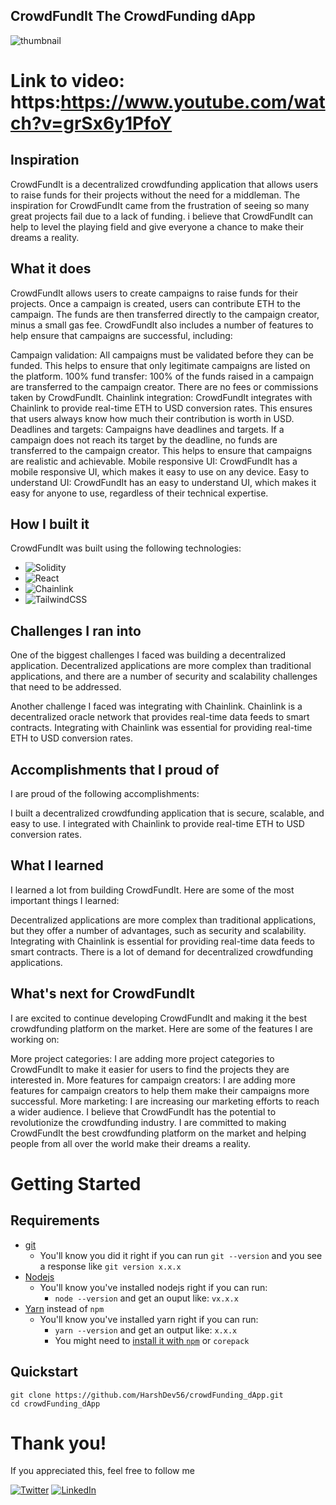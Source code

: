 ## CrowdFundIt The CrowdFunding dApp
![thumbnail](https://github.com/HarshDev56/crowdFunding_dApp/assets/87370920/cc1102d6-0905-42ea-a6d6-3a6ddd0c97b0)

# Link to video: https:https://www.youtube.com/watch?v=grSx6y1PfoY

## Inspiration
CrowdFundIt is a decentralized crowdfunding application that allows users to raise funds for their projects without the need for a middleman. The inspiration for CrowdFundIt came from the frustration of seeing so many great projects fail due to a lack of funding. i believe that CrowdFundIt can help to level the playing field and give everyone a chance to make their dreams a reality.

## What it does
CrowdFundIt allows users to create campaigns to raise funds for their projects. Once a campaign is created, users can contribute ETH to the campaign. The funds are then transferred directly to the campaign creator, minus a small gas fee. CrowdFundIt also includes a number of features to help ensure that campaigns are successful, including:

Campaign validation: All campaigns must be validated before they can be funded. This helps to ensure that only legitimate campaigns are listed on the platform.
100% fund transfer: 100% of the funds raised in a campaign are transferred to the campaign creator. There are no fees or commissions taken by CrowdFundIt.
Chainlink integration: CrowdFundIt integrates with Chainlink to provide real-time ETH to USD conversion rates. This ensures that users always know how much their contribution is worth in USD.
Deadlines and targets: Campaigns have deadlines and targets. If a campaign does not reach its target by the deadline, no funds are transferred to the campaign creator. This helps to ensure that campaigns are realistic and achievable.
Mobile responsive UI: CrowdFundIt has a mobile responsive UI, which makes it easy to use on any device.
Easy to understand UI: CrowdFundIt has an easy to understand UI, which makes it easy for anyone to use, regardless of their technical expertise.

## How I built it
CrowdFundIt was built using the following technologies:

* ![Solidity](https://img.shields.io/badge/Solidity-%23363636.svg?style=for-the-badge&logo=solidity&logoColor=white)
* ![React](https://img.shields.io/badge/react-%2320232a.svg?style=for-the-badge&logo=react&logoColor=%2361DAFB)
* ![Chainlink](https://img.shields.io/badge/Chainlink-375BD2?style=for-the-badge&logo=Chainlink&logoColor=white)
* ![TailwindCSS](https://img.shields.io/badge/tailwindcss-%2338B2AC.svg?style=for-the-badge&logo=tailwind-css&logoColor=white)

## Challenges I ran into
One of the biggest challenges I faced was building a decentralized application. Decentralized applications are more complex than traditional applications, and there are a number of security and scalability challenges that need to be addressed.

Another challenge I faced was integrating with Chainlink. Chainlink is a decentralized oracle network that provides real-time data feeds to smart contracts. Integrating with Chainlink was essential for providing real-time ETH to USD conversion rates.

## Accomplishments that I proud of
I are proud of the following accomplishments:

I built a decentralized crowdfunding application that is secure, scalable, and easy to use.
I integrated with Chainlink to provide real-time ETH to USD conversion rates. 

## What I learned
I learned a lot from building CrowdFundIt. Here are some of the most important things I learned:

Decentralized applications are more complex than traditional applications, but they offer a number of advantages, such as security and scalability.
Integrating with Chainlink is essential for providing real-time data feeds to smart contracts.
There is a lot of demand for decentralized crowdfunding applications.

## What's next for CrowdFundIt
I are excited to continue developing CrowdFundIt and making it the best crowdfunding platform on the market. Here are some of the features I are working on:

More project categories: I are adding more project categories to CrowdFundIt to make it easier for users to find the projects they are interested in.
More features for campaign creators: I are adding more features for campaign creators to help them make their campaigns more successful.
More marketing: I are increasing our marketing efforts to reach a wider audience.
I believe that CrowdFundIt has the potential to revolutionize the crowdfunding industry. I are committed to making CrowdFundIt the best crowdfunding platform on the market and helping people from all over the world make their dreams a reality.

# Getting Started

## Requirements

- [git](https://git-scm.com/book/en/v2/Getting-Started-Installing-Git)
  - You'll know you did it right if you can run `git --version` and you see a response like `git version x.x.x`
- [Nodejs](https://nodejs.org/en/)
  - You'll know you've installed nodejs right if you can run:
    - `node --version` and get an ouput like: `vx.x.x`
- [Yarn](https://yarnpkg.com/getting-started/install) instead of `npm`
  - You'll know you've installed yarn right if you can run:
    - `yarn --version` and get an output like: `x.x.x`
    - You might need to [install it with `npm`](https://classic.yarnpkg.com/lang/en/docs/install/) or `corepack`

## Quickstart

```
git clone https://github.com/HarshDev56/crowdFunding_dApp.git
cd crowdFunding_dApp
```
# Thank you!
If you appreciated this, feel free to follow me

[![Twitter](https://img.shields.io/badge/Twitter-%231DA1F2.svg?style=for-the-badge&logo=Twitter&logoColor=white)](https://twitter.com/HarshDev56)
[![LinkedIn](https://img.shields.io/badge/linkedin-%230077B5.svg?style=for-the-badge&logo=linkedin&logoColor=white)](https://www.linkedin.com/in/harsh-fichadiya-62a4901b3)
